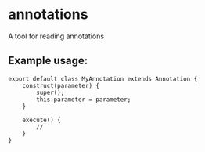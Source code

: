 # annotations
A tool for reading annotations

## Example usage:

```nodejs
export default class MyAnnotation extends Annotation {
    construct(parameter) {
        super();
        this.parameter = parameter;
    }

    execute() {
        //
    }
}
```
